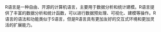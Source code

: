 R语言是一种自由、开源的计算机语言，主要用于数据分析和统计建模。R语言提供了丰富的数据分析和统计函数，可以进行数据预处理、可视化、建模等操作。R语言的语法和功能类似于S语言，但是R语言具有更加友好的交互式环境和更加灵活的扩展能力。